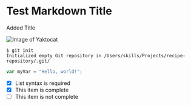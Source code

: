 # Test Markdown Title

Added Title



![Image of Yaktocat](https://octodex.github.com/images/yaktocat.png)



```
$ git init
Initialized empty Git repository in /Users/skills/Projects/recipe-repository/.git/
```



``` javascript
var myVar = "Hello, world!";
```

- [x] List syntax is required
- [x] This item is complete
- [ ] This item is not complete
